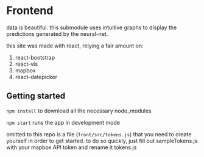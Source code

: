 # Frontend

data is beautiful. this submodule uses intuitive graphs to display the
predictions generated by the neural-net.

this site was made with react, relying a fair amount on:

1. react-bootstrap
2. react-vis
3. mapbox
4. react-datepicker

## Getting started

`npm install` to download all the necessary node_modules

`npm start` runs the app in development mode

omitted to this repo is a file (`front/src/tokens.js`) that you need to create yourself in order to get started.
to do so quickly, just fill out sampleTokens.js with your mapbox API token
and rename it tokens.js
